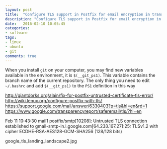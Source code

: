 ```yaml
---
layout: post
title:  "Configure TLS support in Postfix for email encryption in transit"
description: "Configure TLS support in Postfix for email encryption in transit"
date:   2016-02-10 10:05:45
categories:
- software
tags:
- linux
- ubuntu
- git
comments: true
---
```


When you install `git` on your computer, you may find new variables available in the environment, it is `$(__git_ps1)`.
This variable contains the branch name of the current repository. The only thing you need to edit `~/.bashrc`
and add `$(__git_ps1)` to the `PS1` definition in this way

http://giantdorks.org/alain/fix-for-postfix-untrusted-certificate-tls-error/
http://wiki.lenux.org/configure-postfix-with-tls/
https://support.google.com/mail/answer/6330403?p=tls&hl=en&rd=1
https://www.google.com/transparencyreport/saferemail/tls/?hl=en


Feb 11 10:43:30 mail1 postfix/smtp[10208]: Untrusted TLS connection established to gmail-smtp-in.l.google.com[64.233.167.27]:25: TLSv1.2 with cipher ECDHE-RSA-AES128-GCM-SHA256 (128/128 bits)

google_tls_landing_landscape2.jpg 



